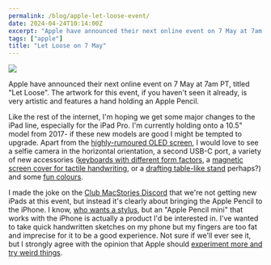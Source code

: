 ```yaml
---
permalink: /blog/apple-let-loose-event/
date: 2024-04-24T10:14:00Z
excerpt: "Apple have announced their next online event on 7 May at 7am PT, titled “Let Loose”."
tags: ["apple"]
title: "Let Loose on 7 May"
---
```

<img src="https://cdn.dillonmok.com/apple-let-loose.jpg" />

Apple have announced their next online event on 7 May at 7am PT, titled "Let Loose". The artwork for this event, if you haven't seen it already, is very artistic and features a hand holding an Apple Pencil.

Like the rest of the internet, I'm hoping we get some major changes to the iPad line, especially for the iPad Pro. I'm currently holding onto a 10.5" model from 2017- if these new models are good I might be tempted to upgrade. Apart from the [highly-rumoured OLED screen](https://www.macrumors.com/guide/oled-ipad-pro/), I would love to see a selfie camera in the horizontal orientation, a second USB-C port, a variety of new accessories ([keyboards with different form factors](https://www.brydge.com), a [magnetic screen cover for tactile handwriting](https://astropad.com/product/rock-paper-pencil/), or a [drafting table-like stand](https://www.elevationlab.com/products/draft-table-for-ipad-pro) perhaps?) and some [fun colours](https://www.apple.com/nz/imac/).

I made the joke on the [Club MacStories Discord](https://club.macstories.net) that we're not getting new iPads at this event, but instead it's clearly about bringing the Apple Pencil to the iPhone. I know, [who wants a stylus](https://youtu.be/bQoDsNE9S9w?si=aHKqtbZKm9nsIBaY&t=14), but an "Apple Pencil mini" that works with the iPhone is actually a product I'd be interested in. I've wanted to take quick handwritten sketches on my phone but my fingers are too fat and imprecise for it to be a good experience. Not sure if we'll ever see it, but I strongly agree with the opinion that Apple should [experiment more and try weird things](https://www.macstories.net/linked/its-time-for-apple-to-get-weird/).

